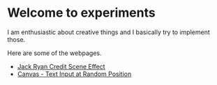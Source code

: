 # Welcome to experiments

I am enthusiastic about creative things and I basically try to implement those.

Here are some of the webpages.

 - [Jack Ryan Credit Scene Effect](https://geekyorion.github.io/experiments/jack-ryan-text-effect)
 - [Canvas - Text Input at Random Position](https://geekyorion.github.io/experiments/canvas-text)
